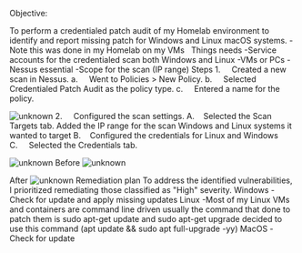 Objective:



To perform a credentialed patch audit of my Homelab environment to identify and report missing patch for Windows and Linux macOS systems.
-Note this was done in my Homelab on my VMs
 
Things needs
-Service accounts for the credentialed scan both Windows and Linux
-VMs or PCs
-Nessus essential 
-Scope for the scan (IP range)
Steps
1.     Created a new scan in Nessus.
a.     Went to Policies > New Policy.
b.     Selected Credentialed Patch Audit as the policy type.
c.     Entered a name for the policy.

![unknown](https://github.com/Baslocal/lab/assets/155853534/e301a90c-fca1-470e-9d33-c95223f55230)
2.     Configured the scan settings.
A.    Selected the Scan Targets tab. Added the IP range for the scan Windows and Linux systems it wanted to target
B.    Configured the credentials for Linux and Windows
C.     Selected the Credentials tab.

![unknown](https://github.com/Baslocal/lab/assets/155853534/58f7e8c5-644d-46b1-9828-9988a405818c)
Before
![unknown](https://github.com/Baslocal/lab/assets/155853534/a4ceb6ec-3f3a-4cfa-b328-e8792a1e4495)

After
![unknown](https://github.com/Baslocal/lab/assets/155853534/6a54a882-8dc8-4c9a-b57d-96f41321655a)
Remediation plan
To address the identified vulnerabilities, I prioritized remediating those classified as "High" severity.
Windows
-Check for update and apply missing updates
Linux
-Most of my Linux VMs and containers are command line driven usually the command that done to patch them is sudo apt-get update and sudo apt-get upgrade
decided to use this command (apt update && sudo apt full-upgrade -yy) 
MacOS -Check for update
 

